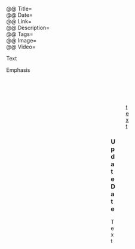 @@ Title=  
@@ Date=  
@@ Link=  
@@ Description=  
@@ Tags=  
@@ Image=  
@@ Video=

<div class="topstory">Text</div>

<div class="takehome"><p>Emphasis</p></div>

<figure>
<figure class="iphone">
<figure class="applewatch">
<figure class="wide">
<figure class="figleft">
<figure class="fright">
<figure class="twoleft">
<figure class="tworight">
	<a class="nohover" href="contentlink">
		<img src="imagelink" alt="text" />
	</a>
	<figcaption><a href="">text</a></figcaption>
</figure>

<div class="update">

### Update Date

Text

</div>